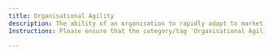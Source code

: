 ```yaml
---
title: Organisational Agility
description: The ability of an organisation to rapidly adapt to market changes, customer needs, and emerging opportunities.
Instructions: Please ensure that the category/tag 'Organisational Agility' is only applied to content that specifically addresses the ability of an organisation to rapidly adapt to market changes, customer needs, and emerging opportunities.

---
```


